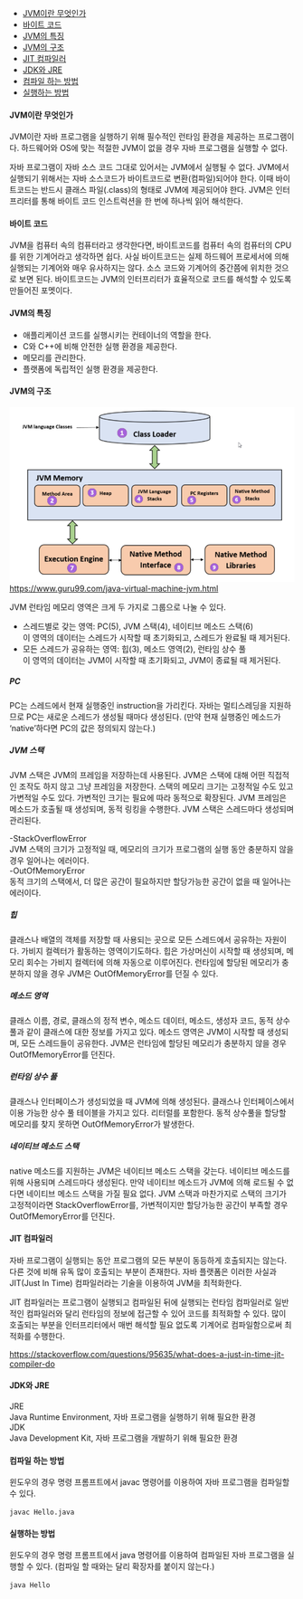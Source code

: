 - [JVM이란 무엇인가](#JVM이란_무엇인가)
- [바이트 코드](#바이트_코드)
- [JVM의 특징](#JVM의_특징)
- [JVM의 구조](#JVM의_구조)
- [JIT 컴파일러](#JIT_컴파일러)
- [JDK와 JRE](#JDK와_JRE)
- [컴파일 하는 방법](#컴파일_하는_방법)
- [실행하는 방법](#실행하는_방법)

#### JVM이란 무엇인가
JVM이란 자바 프로그램을 실행하기 위해 필수적인 런타임 환경을 제공하는 프로그램이다.
하드웨어와 OS에 맞는 적절한 JVM이 없을 경우 자바 프로그램을 실행할 수 없다.

자바 프로그램이 자바 소스 코드 그대로 있어서는 JVM에서 실행될 수 없다.
JVM에서 실행되기 위해서는 자바 소스코드가 바이트코드로 변환(컴파일)되어야 한다.
이때 바이트코드는 반드시 클래스 파일(.class)의 형태로 JVM에 제공되어야 한다.
JVM은 인터프리터를 통해 바이트 코드 인스트럭션을 한 번에 하나씩 읽어 해석한다.

#### 바이트 코드
JVM을 컴퓨터 속의 컴퓨터라고 생각한다면, 바이트코드를 컴퓨터 속의 컴퓨터의 CPU를 위한
기계어라고 생각하면 쉽다. 사실 바이트코드는 실제 하드웨어 프로세서에 의해 실행되는
기계어와 매우 유사하지는 않다. 소스 코드와 기계어의 중간쯤에 위치한 것으로 보면 된다.
바이트코드는 JVM의 인터프리터가 효율적으로 코드를 해석할 수 있도록 만들어진 포멧이다.

#### JVM의 특징
- 애플리케이션 코드를 실행시키는 컨테이너의 역할을 한다.
- C와 C++에 비해 안전한 실행 환경을 제공한다.
- 메모리를 관리한다.
- 플랫폼에 독립적인 실행 환경을 제공한다.

#### JVM의 구조
![](JVM.PNG)
<br>https://www.guru99.com/java-virtual-machine-jvm.html

JVM 런타임 메모리 영역은 크게 두 가지로 그룹으로 나눌 수 있다.

- 스레드별로 갖는 영역: PC(5), JVM 스택(4), 네이티브 메소드 스택(6)
<br>이 영역의 데이터는 스레드가 시작할 때 초기화되고, 스레드가 완료될 때 제거된다.
- 모든 스레드가 공유하는 영역: 힙(3), 메소드 영역(2), 런타임 상수 풀
<br>이 영역의 데이터는 JVM이 시작할 때 초기화되고, JVM이 종료될 때 제거된다.

##### PC
PC는 스레드에서 현재 실행중인 instruction을 가리킨다.
자바는 멀티스레딩을 지원하므로 PC는 새로운 스레드가 생성될 때마다 생성된다.
(만약 현재 실행중인 메소드가 ‘native’하다면 PC의 값은 정의되지 않는다.) 

##### JVM 스택
JVM 스택은 JVM의 프레임을 저장하는데 사용된다.
JVM은 스택에 대해 어떤 직접적인 조작도 하지 않고 그냥 프레임을 저장한다.
스택의 메모리 크기는 고정적일 수도 있고 가변적일 수도 있다.
가변적인 크기는 필요에 따라 동적으로 확장된다.
JVM 프레임은 메소드가 호출될 때 생성되며, 동적 링킹을 수행한다.
JVM 스택은 스레드마다 생성되며 관리된다.

-StackOverflowError
<br>JVM 스택의 크기가 고정적일 때, 메모리의 크기가 프로그램의 실행 동안 충분하지 않을 경우 일어나는 에러이다.
<br>-OutOfMemoryError
<br>동적 크기의 스택에서, 더 많은 공간이 필요하지만 할당가능한 공간이 없을 때 일어나는 에러이다.

##### 힙
클래스나 배열의 객체를 저장할 때 사용되는 곳으로 모든 스레드에서 공유하는 자원이다.
가비지 컬렉터가 활동하는 영역이기도하다.
힙은 가상머신이 시작할 때 생성되며, 메모리 회수는 가비지 컬렉터에 의해 자동으로 이루어진다.
런타임에 할당된 메모리가 충분하지 않을 경우 JVM은 OutOfMemoryError를 던질 수 있다.

##### 메소드 영역
클래스 이름, 경로, 클래스의 정적 변수, 메소드 데이터, 메소드, 생성자 코드, 동적 상수풀과 같이
클래스에 대한 정보를 가지고 있다. 메소드 영역은 JVM이 시작할 때 생성되며, 모든 스레드들이 공유한다.
JVM은 런타임에 할당된 메모리가 충분하지 않을 경우 OutOfMemoryError를 던진다.

##### 런타임 상수 풀
클래스나 인터페이스가 생성되었을 때 JVM에 의해 생성된다.
클래스나 인터페이스에서 이용 가능한 상수 풀 테이블을 가지고 있다.
리터럴를 포함한다. 동적 상수풀을 할당할 메모리를 찾지 못하면 OutOfMemoryError가 발생한다.

##### 네이티브 메소드 스택
native 메소드를 지원하는 JVM은 네이티브 메소드 스택을 갖는다.
네이티브 메소드를 위해 사용되며 스레드마다 생성된다.
만약 네이티브 메소드가 JVM에 의해 로드될 수 없다면 네이티브 메소드 스택을 가질 필요 없다.
JVM 스택과 마찬가지로 스택의 크기가 고정적이라면 StackOverflowError를,
가변적이지만 할당가능한 공간이 부족할 경우 OutOfMemoryError를 던진다.

#### JIT 컴파일러
자바 프로그램이 실행되는 동안 프로그램의 모든 부분이 동등하게 호출되지는 않는다.
다른 것에 비해 유독 많이 호출되는 부분이 존재한다.
자바 플랫폼은 이러한 사실과 JIT(Just In Time) 컴파일러라는 기술을 이용하여 JVM을 최적화한다.

JIT 컴파일러는 프로그램이 실행되고 컴파일된 뒤에 실행되는 런타임 컴파일러로
일반적인 컴파일러와 달리 런타임의 정보에 접근할 수 있어 코드를 최적화할 수 있다.
많이 호출되는 부분을 인터프리터에서 매번 해석할 필요 없도록 기계어로 컴파일함으로써
최적화를 수행한다.

https://stackoverflow.com/questions/95635/what-does-a-just-in-time-jit-compiler-do

#### JDK와 JRE
JRE
<br>Java Runtime Environment, 자바 프로그램을 실행하기 위해 필요한 환경
<br>JDK
<br>Java Development Kit, 자바 프로그램을 개발하기 위해 필요한 환경

#### 컴파일 하는 방법
윈도우의 경우 명령 프롬프트에서 javac 명령어를 이용하여 자바 프로그램을 컴파일할 수 있다.

`javac Hello.java`

#### 실행하는 방법
윈도우의 경우 명령 프롬프트에서 java 명령어를 이용하여 컴파일된 자바 프로그램을 실행할 수 있다.
(컴파일 할 때와는 달리 확장자를 붙이지 않는다.)

`java Hello`